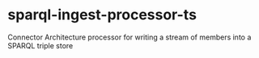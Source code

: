 # sparql-ingest-processor-ts
Connector Architecture processor for writing a stream of members into a SPARQL triple store

